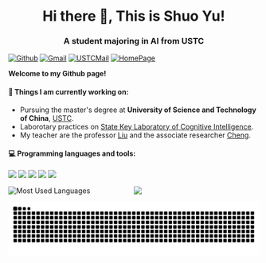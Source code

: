 <h1 align="center">Hi there 👋, This is Shuo Yu!</h1>
<h3 align="center">A student majoring in AI from USTC</h3>

[![Github](https://img.shields.io/badge/-Github-6D6D6D?style=flat&logo=Github&logoColor=white)](https://github.com/fishsure)
[![Gmail](https://img.shields.io/badge/-Gmail-E68A8A?style=flat&logo=Gmail&logoColor=white)](mailto:fishsure531@gmail.com)
[![USTCMail](https://img.shields.io/badge/-USTCMail-71B3EA?style=flat&logo=maildotcom&logoColor=white)](mailto:daoyu.wang@mail.ustc.edu.cn)
[![HomePage](https://img.shields.io/badge/-HomePage-EFBF8D?style=flat&logo=bookmyshow&logoColor=white)](https://fishsure.github.io/)

**Welcome to my Github page!**    

#### 🌱 Things I am currently working on: 
- Pursuing the master's degree at **University of Science and Technology of China**, [USTC](https://www.ustc.edu.cn/).
- Laborotary practices on [State Key Laboratory of Cognitive Intelligence](https://cogskl.iflytek.com/).
- My teacher are the professor [Liu](http://staff.ustc.edu.cn/~qiliuql/) and the associate researcher [Cheng](https://mingyue-cheng.github.io/).



#### :computer: Programming languages and tools:  
![](https://img.shields.io/badge/C++-8A2BE2)
![](https://img.shields.io/badge/Python-348CE5)
![](https://img.shields.io/badge/C-FFFF00)
![](https://img.shields.io/badge/Markdown-4169E1)
![](https://img.shields.io/badge/LaTeX-327166)

<img width="50%" align="right" src="https://github-readme-stats.vercel.app/api?username=fishsure&show_icons=true&hide_border=true&theme=radical" />

![Most Used Languages](https://github-readme-stats.vercel.app/api/top-langs/?username=fishsure&theme=dark&layout=compact&count_private=true)

![fishsure commit message](https://github.com/fishsure/fishsure/blob/output/github-contribution-grid-snake.svg)

